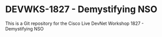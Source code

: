 # DEVWKS-1827 - Demystifying NSO
This is a Git repository for the Cisco Live DevNet Workshop 1827 - Demystifying NSO
